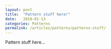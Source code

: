 ```yaml
---
layout: post
title:  "Pattern stuff here!"
date:   2018-01-13
categories: Patterns
permalink: /articles/patterns/patterns-stuff/
---
```

Pattern stuff here...
